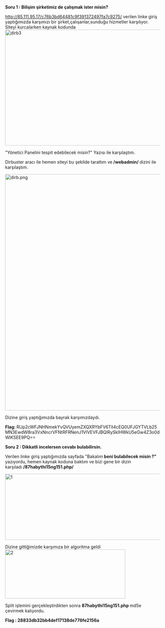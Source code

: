 <strong>Soru 1 : </strong><strong>Bilişim şirketimiz de çalışmak ister misin?</strong>

http://85.111.95.17/c76b3bd64481c9f391372497fa7c9275/ verilen linke giriş yaptığımızda karşımızı bir şirket,çalışanlar,sunduğu hizmetler karşılıyor. Siteyi kurcalarken kaynak kodunda<img class="alignnone size-full wp-image-84" src="https://dogagelisli.files.wordpress.com/2019/01/dirb3.png" alt="dirb3" width="971" height="377" />

"Yönetici Panelini tespit edebilecek misin?" Yazısı ile karşılaştım.

Dirbuster aracı ile hemen siteyi bu şekilde tarattım ve<strong> /webadmin/ </strong>dizini ile karşılaştım.

<img class="alignnone size-full wp-image-87" src="https://dogagelisli.files.wordpress.com/2019/01/dirb.png" alt="dirb.png" width="891" height="769" />

Dizine giriş yaptığımızda bayrak karşımızdaydı.

<strong>Flag: </strong>RUp2cWFJNHNmekYvQVUyemZXQXRYbFV6Tll4cEQ0UFJGYTVLb25MN3EwdW8ra3VxNncrVFNtRFRNenJ1VlVEVFJBQlRySklHWkU5eGw4Z3o0dWlKSEE9PQ==

<strong>Soru 2 : Dikkatli incelersen cevabı bulabilirsin.</strong>

Verilen linke giriş yaptığımızda sayfada "Bakalım<strong> beni bulabilecek misin ?"</strong>  yazıyordu, hemen kaynak koduna baktım ve bizi gene bir dizin karşıladı <strong>/87habythi15ng151.php/</strong>

<img class="alignnone size-full wp-image-85" src="https://dogagelisli.files.wordpress.com/2019/01/1.png" alt="1" width="727" height="215" />

Dizine gittiğimizde karşımıza bir algoritma geldi <img class="alignnone size-full wp-image-86" src="https://dogagelisli.files.wordpress.com/2019/01/2.png" alt="2" width="391" height="160" />

Split işlemini gerçekleştirdikten sonra <strong>87habythi15ng151.php </strong>md5e çevirmek kalıyordu.

<strong>Flag : 28833db32bb4def17138de776fe2156a</strong>

